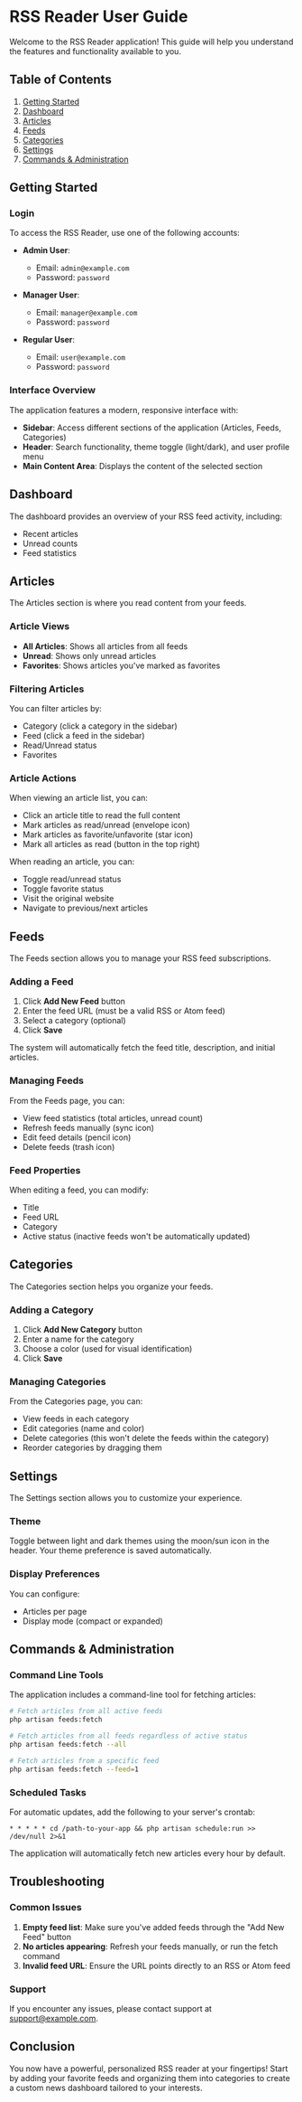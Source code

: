 # RSS Reader User Guide

Welcome to the RSS Reader application! This guide will help you understand the features and functionality available to you.

## Table of Contents

1. [Getting Started](#getting-started)
2. [Dashboard](#dashboard)
3. [Articles](#articles)
4. [Feeds](#feeds)
5. [Categories](#categories)
6. [Settings](#settings)
7. [Commands & Administration](#commands--administration)

## Getting Started

### Login

To access the RSS Reader, use one of the following accounts:

- **Admin User**:
  - Email: `admin@example.com`
  - Password: `password`

- **Manager User**:
  - Email: `manager@example.com`
  - Password: `password`

- **Regular User**:
  - Email: `user@example.com`
  - Password: `password`

### Interface Overview

The application features a modern, responsive interface with:

- **Sidebar**: Access different sections of the application (Articles, Feeds, Categories)
- **Header**: Search functionality, theme toggle (light/dark), and user profile menu
- **Main Content Area**: Displays the content of the selected section

## Dashboard

The dashboard provides an overview of your RSS feed activity, including:

- Recent articles
- Unread counts
- Feed statistics

## Articles

The Articles section is where you read content from your feeds.

### Article Views

- **All Articles**: Shows all articles from all feeds
- **Unread**: Shows only unread articles
- **Favorites**: Shows articles you've marked as favorites

### Filtering Articles

You can filter articles by:

- Category (click a category in the sidebar)
- Feed (click a feed in the sidebar)
- Read/Unread status
- Favorites

### Article Actions

When viewing an article list, you can:

- Click an article title to read the full content
- Mark articles as read/unread (envelope icon)
- Mark articles as favorite/unfavorite (star icon)
- Mark all articles as read (button in the top right)

When reading an article, you can:

- Toggle read/unread status
- Toggle favorite status
- Visit the original website
- Navigate to previous/next articles

## Feeds

The Feeds section allows you to manage your RSS feed subscriptions.

### Adding a Feed

1. Click **Add New Feed** button
2. Enter the feed URL (must be a valid RSS or Atom feed)
3. Select a category (optional)
4. Click **Save**

The system will automatically fetch the feed title, description, and initial articles.

### Managing Feeds

From the Feeds page, you can:

- View feed statistics (total articles, unread count)
- Refresh feeds manually (sync icon)
- Edit feed details (pencil icon)
- Delete feeds (trash icon)

### Feed Properties

When editing a feed, you can modify:

- Title
- Feed URL
- Category
- Active status (inactive feeds won't be automatically updated)

## Categories

The Categories section helps you organize your feeds.

### Adding a Category

1. Click **Add New Category** button
2. Enter a name for the category
3. Choose a color (used for visual identification)
4. Click **Save**

### Managing Categories

From the Categories page, you can:

- View feeds in each category
- Edit categories (name and color)
- Delete categories (this won't delete the feeds within the category)
- Reorder categories by dragging them

## Settings

The Settings section allows you to customize your experience.

### Theme

Toggle between light and dark themes using the moon/sun icon in the header.
Your theme preference is saved automatically.

### Display Preferences

You can configure:

- Articles per page
- Display mode (compact or expanded)

## Commands & Administration

### Command Line Tools

The application includes a command-line tool for fetching articles:

```bash
# Fetch articles from all active feeds
php artisan feeds:fetch

# Fetch articles from all feeds regardless of active status
php artisan feeds:fetch --all

# Fetch articles from a specific feed
php artisan feeds:fetch --feed=1
```

### Scheduled Tasks

For automatic updates, add the following to your server's crontab:

```
* * * * * cd /path-to-your-app && php artisan schedule:run >> /dev/null 2>&1
```

The application will automatically fetch new articles every hour by default.

## Troubleshooting

### Common Issues

1. **Empty feed list**: Make sure you've added feeds through the "Add New Feed" button
2. **No articles appearing**: Refresh your feeds manually, or run the fetch command
3. **Invalid feed URL**: Ensure the URL points directly to an RSS or Atom feed

### Support

If you encounter any issues, please contact support at support@example.com.

## Conclusion

You now have a powerful, personalized RSS reader at your fingertips! Start by adding your favorite feeds and organizing them into categories to create a custom news dashboard tailored to your interests. 
